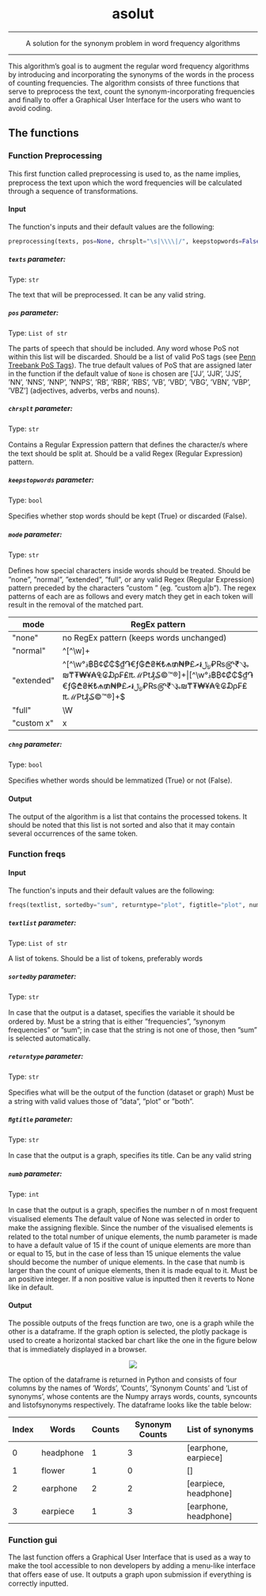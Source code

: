 <h1 align="center">asolut</h1>

<hr />
  
<p align="center">A solution for the synonym problem in word frequency algorithms </p>

<hr />

This algorithm’s goal is to augment the regular word frequency algorithms by introducing and incorporating the synonyms of the words in the process of counting frequencies. The algorithm consists of three functions that serve to preprocess the text, count the synonym-incorporating frequencies and finally to offer a Graphical User Interface for the users who want to avoid coding.

## The functions
### Function Preprocessing
This ﬁrst function called preprocessing is used to, as the name implies, preprocess the text upon which the word frequencies will be calculated through a sequence of transformations.
#### Input
The function's inputs and their default values are the following:
```python
preprocessing(texts, pos=None, chrsplt="\s|\\\\|/", keepstopwords=False, mode="normal", chng=True)
```
##### ```texts``` parameter:
Type: ```str```

The text that will be preprocessed.
It can be any valid string.

##### ```pos``` parameter:
Type: ```List of str```

The parts of speech that should be included. Any word whose PoS not within this list will be discarded.
Should be a list of valid PoS tags (see [Penn Treebank PoS Tags](https://www.ling.upenn.edu/courses/Fall_2003/ling001/penn_treebank_pos.html)).
The true default values of PoS that are assigned later in the function if the default value of ```None``` is chosen are [’JJ’, ’JJR’, ’JJS’, ’NN’, ’NNS’, ’NNP’, ’NNPS’, ’RB’, ’RBR’, ’RBS’, ’VB’, ’VBD’, ’VBG’, ’VBN’, ’VBP’, ’VBZ’] (adjectives, adverbs, verbs and nouns).

##### ```chrsplt``` parameter:
Type: ```str```

Contains a Regular Expression pattern that deﬁnes the character/s where the text should be split at.
Should be a valid Regex (Regular Expression) pattern.

##### ```keepstopwords``` parameter:
Type: ```bool```

Speciﬁes whether stop words should be kept (True) or discarded (False).

##### ```mode``` parameter:
Type: ```str```

Deﬁnes how special characters inside words should be treated.
Should be ”none”, ”normal”, ”extended”, ”full”, or any valid Regex (Regular Expression) pattern preceded by the characters ”custom ” (eg. ”custom a|b”).
The regex patterns of each are as follows and every match they get in each token will result in the removal of the matched part.

mode|RegEx pattern
-------|------------
"none"|no RegEx pattern (keeps words unchanged)
"normal"|^[^\w]+|[^\w]+$
"extended"|^[^\w°؋฿₿¢₡₵$₫֏€ƒ₲₾₴₭₺₼₥₦₱£﷼៛ރ₽₨௹₹৲૱₪₸₮₩¥₳₠₢₯₣₤₶ℳ₧₰₷©™®]+\|[^\w°؋฿₿¢₡₵$₫֏€ƒ₲₾₴₭₺₼₥₦₱£﷼៛ރ₽₨௹₹৲૱₪₸₮₩¥₳₠₢₯₣₤₶ℳ₧₰₷©™®]+$
"full"|\W
"custom x"|x

##### ```chng``` parameter:
Type: ```bool```

Speciﬁes whether words should be lemmatized (True) or not (False).

#### Output
The output of the algorithm is a list that contains the processed tokens. It should be noted that this list is not sorted and also that it may contain several occurrences of the same token.

### Function freqs
#### Input
The function's inputs and their default values are the following:
```python
freqs(textlist, sortedby="sum", returntype="plot", figtitle="plot", numb=None)
```
##### ```textlist``` parameter:
Type: ```List of str```

A list of tokens.
Should be a list of tokens, preferably words

##### ```sortedby``` parameter:
Type: ```str```

In case that the output is a dataset, speciﬁes the variable it should be ordered by.
Must be a string that is either ”frequencies”, ”synonym frequencies” or ”sum”; in case that the string is not one of those, then ”sum” is selected automatically.


##### ```returntype``` parameter:
Type: ```str```

Speciﬁes what will be the output of the function (dataset or graph)
Must be a string with valid values those of ”data”, ”plot” or ”both”.

##### ```ﬁgtitle``` parameter:
Type: ```str```

In case that the output is a graph, speciﬁes its title.
Can be any valid string

##### ```numb``` parameter:
Type: ```int```

In case that the output is a graph, speciﬁes the number n of n most frequent visualised elements
The default value of None was selected in order to make the assigning ﬂexible. Since the number of the visualised elements is related to the total number of unique elements, the numb parameter is made to have a default value of 15 if the count of unique elements are more than or equal to 15, but in the case of less than 15 unique elements the value should become the number of unique elements. In the case that numb is larger than the count of unique elements, then it is made equal to it.
Must be an positive integer. If a non positive value is inputted then it reverts to None like in default.

#### Output
The possible outputs of the freqs function are two, one is a graph while the other is a dataframe. If the graph option is selected, the plotly package is used to create a horizontal stacked bar chart like the one in the ﬁgure below that is immediately displayed in a browser.

<p align="center">
  <img src="https://user-images.githubusercontent.com/46795338/94809872-e8a90e00-03fb-11eb-8756-61a1059009f7.png">
</p>

The option of the dataframe is returned in Python and consists of four columns by the names of ’Words’, ’Counts’, ’Synonym Counts’ and ’List of synonyms’, whose contents are the Numpy arrays words, counts, syncounts and listofsynonyms respectively. The dataframe looks like the table below:

Index|Words|Counts|Synonym Counts|List of synonyms
---|-|------|---------------|-----------------
0|headphone|1|3|[earphone, earpiece]
1|flower|1 |0|[]
2|earphone|2|2|[earpiece, headphone]
3|earpiece|1|3|[earphone, headphone]

### Function gui
The last function offers a Graphical User Interface that is used as a way to make the tool accessible to non developers by adding a menu-like interface that oﬀers ease of use. It outputs a graph upon submission if everything is correctly inputted.
